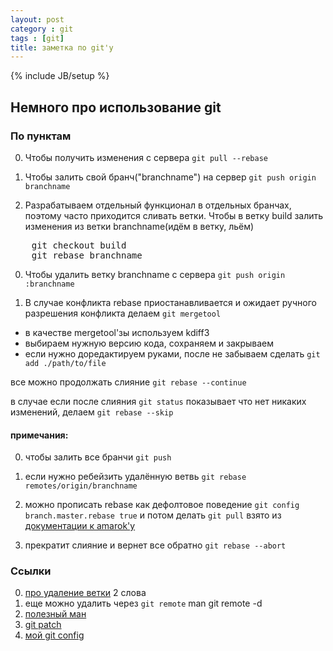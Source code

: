 ```yaml
---
layout: post
category : git
tags : [git]
title: заметка по git'у
---
```

{% include JB/setup %}


## Немного про использование git

### По пунктам
0. Чтобы получить изменения с сервера `git pull --rebase`

0. Чтобы залить свой бранч("branchname") на сервер `git push origin branchname`

0. Разрабатываем отдельный функционал в отдельных бранчах, поэтому часто приходится сливать ветки. Чтобы в ветку build залить изменения из ветки branchname(идём в ветку, льём)
<pre>
    git checkout build
    git rebase branchname
</pre>

0. Чтобы удалить ветку branchname с сервера `git push origin :branchname`

0. В случае конфликта rebase приостанавливается и ожидает ручного разрешения конфликта делаем `git mergetool`
-    в качестве mergetool'зы используeм kdiff3
-    выбираем нужную версию кода, сохраняем и закрываем
-    если нужно доредактируем руками, после не забываем сделать `git add ./path/to/file`

все можно продолжать слияние `git rebase --continue`

в случае если после слияния `git status` показывает что нет никаких изменений, делаем `git rebase --skip`

#### примечания:

0. чтобы залить все бранчи `git push`
0. если нужно ребейзить удалённую ветвь `git rebase remotes/origin/branchname`
0. можно прописать rebase как дефолтовое поведение `git config branch.master.rebase true` и потом делать `git pull`
взято из [документации к amarok'у](http://quickgit.kde.org/index.php?p=amarok.git&a=blob_plain&h=bf48ec0515bb71f3ad70d61e1e9bad9db62cc2dc&hb=a315defed16b7437dfbae8f3c2359b6168d46f43&f=HACKING%2Fgit.txt)

0. прекратит слияние и вернет все обратно `git rebase --abort`

### Ссылки

0. [про удаление ветки](http://gitready.com/beginner/2009/02/02/push-and-delete-branches.html) 2 слова
0. еще можно удалить через `git remote` man git remote -d
0. [полезный ман](http://git-scm.com/docs)
0. [git patch](http://nickveenhof.be/blog/using-github-application-patch-workflow-0)
0. [мой git config](https://gist.github.com/4528651)

